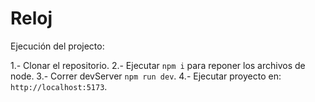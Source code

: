 # Reloj

Ejecución del projecto:

1.- Clonar el repositorio.
2.- Ejecutar ```npm i``` para reponer los archivos de node.
3.- Correr devServer ```npm run dev```.
4.- Ejecutar proyecto en: ```http://localhost:5173```.